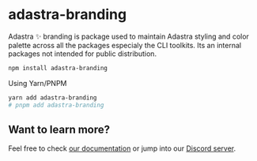 # adastra-branding

Adastra ✨ branding is package used to maintain Adastra styling and color palette across all the packages especialy the CLI toolkits. Its an internal packages not intended for public distribution.

```bash
npm install adastra-branding
```

Using Yarn/PNPM

```bash
yarn add adastra-branding
# pnpm add adastra-branding
```

## Want to learn more?

Feel free to check [our documentation](https://docs.blanklob.com) or jump into our [Discord server](https://help.blanklob.com).
